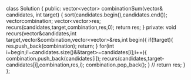 class Solution {
public:
vector<vector<int>> combinationSum(vector<int>& candidates, int target) {
sort(candidates.begin(),candidates.end());
vector<int>combination;
vector<vector<int>>res;
recurs(candidates,target,combination,res,0);
return res;
}
private:
void recurs(vector<int>&candidates,int target,vector<int>&combination,vector<vector<int>>&res,int begin){
if(!target){
res.push_back(combination);
return;
}
for(int i=begin;i!=candidates.size()&&target>=candidates[i];i++){
combination.push_back(candidates[i]);
recurs(candidates,target-candidates[i],combination,res,i);
combination.pop_back();
}
// return res;
}
​
};